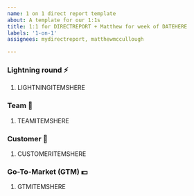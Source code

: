 ```yaml
---
name: 1 on 1 direct report template
about: A template for our 1:1s
title: 1:1 for DIRECTREPORT + Matthew for week of DATEHERE
labels: '1-on-1'
assignees: mydirectreport, matthewmccullough

---
```


### Lightning round ⚡️

1. LIGHTNINGITEMSHERE

### Team 👥

1. TEAMITEMSHERE

### Customer 🐣

1. CUSTOMERITEMSHERE

### Go-To-Market (GTM) 💵

1. GTMITEMSHERE
